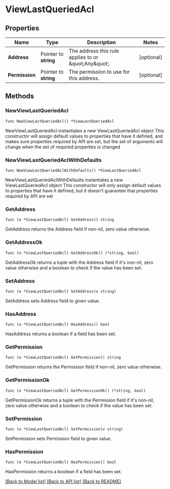 # ViewLastQueriedAcl

## Properties

Name | Type | Description | Notes
------------ | ------------- | ------------- | -------------
**Address** | Pointer to **string** | The address this rule applies to or \&quot;Any\&quot;. | [optional] 
**Permission** | Pointer to **string** | The permission to use for this address. | [optional] 

## Methods

### NewViewLastQueriedAcl

`func NewViewLastQueriedAcl() *ViewLastQueriedAcl`

NewViewLastQueriedAcl instantiates a new ViewLastQueriedAcl object
This constructor will assign default values to properties that have it defined,
and makes sure properties required by API are set, but the set of arguments
will change when the set of required properties is changed

### NewViewLastQueriedAclWithDefaults

`func NewViewLastQueriedAclWithDefaults() *ViewLastQueriedAcl`

NewViewLastQueriedAclWithDefaults instantiates a new ViewLastQueriedAcl object
This constructor will only assign default values to properties that have it defined,
but it doesn't guarantee that properties required by API are set

### GetAddress

`func (o *ViewLastQueriedAcl) GetAddress() string`

GetAddress returns the Address field if non-nil, zero value otherwise.

### GetAddressOk

`func (o *ViewLastQueriedAcl) GetAddressOk() (*string, bool)`

GetAddressOk returns a tuple with the Address field if it's non-nil, zero value otherwise
and a boolean to check if the value has been set.

### SetAddress

`func (o *ViewLastQueriedAcl) SetAddress(v string)`

SetAddress sets Address field to given value.

### HasAddress

`func (o *ViewLastQueriedAcl) HasAddress() bool`

HasAddress returns a boolean if a field has been set.

### GetPermission

`func (o *ViewLastQueriedAcl) GetPermission() string`

GetPermission returns the Permission field if non-nil, zero value otherwise.

### GetPermissionOk

`func (o *ViewLastQueriedAcl) GetPermissionOk() (*string, bool)`

GetPermissionOk returns a tuple with the Permission field if it's non-nil, zero value otherwise
and a boolean to check if the value has been set.

### SetPermission

`func (o *ViewLastQueriedAcl) SetPermission(v string)`

SetPermission sets Permission field to given value.

### HasPermission

`func (o *ViewLastQueriedAcl) HasPermission() bool`

HasPermission returns a boolean if a field has been set.


[[Back to Model list]](../README.md#documentation-for-models) [[Back to API list]](../README.md#documentation-for-api-endpoints) [[Back to README]](../README.md)


